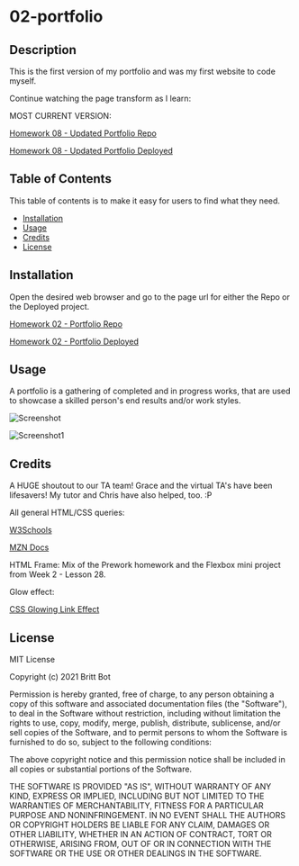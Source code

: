 # 02-portfolio
## Description 

This is the first version of my portfolio and was my first website to code myself. 

Continue watching the page transform as I learn:

MOST CURRENT VERSION:

[Homework 08 - Updated Portfolio Repo](https://github.com/britt-bot/08-updated_portfolio)

[Homework 08 - Updated Portfolio Deployed](https://britt-bot.github.io/08-Updated_Portfolio/)

## Table of Contents 

This table of contents is to make it easy for users to find what they need.

* [Installation](#installation)
* [Usage](#usage)
* [Credits](#credits)
* [License](#license)


## Installation

Open the desired web browser and go to the page url for either the Repo or the Deployed project.

[Homework 02 - Portfolio Repo](https://github.com/britt-bot/02-Portfolio)

[Homework 02 - Portfolio Deployed](https://britt-bot.github.io/02-Portfolio/)


## Usage 

A portfolio is a gathering of completed and in progress works, that are used to showcase a skilled person's end results and/or work styles.

![Screenshot](https://user-images.githubusercontent.com/77466708/114288814-f3da9780-9a37-11eb-894d-d305f0ff20db.png)

![Screenshot1](https://user-images.githubusercontent.com/77466708/114288810-f210d400-9a37-11eb-8e55-cdfc7015a262.png)


## Credits

A HUGE shoutout to our TA team! Grace and the virtual TA's have been lifesavers! 
My tutor and Chris have also helped, too. :P

All general HTML/CSS queries: 

[W3Schools](https://www.w3schools.com/)

[MZN Docs](https://developer.mozilla.org/en-US/)

HTML Frame: 
Mix of the Prework homework and the Flexbox mini project from Week 2 - Lesson 28.

Glow effect: 

[CSS Glowing Link Effect](https://www.sitepoint.com/css3-glowing-link-effect/)


## License

MIT License

Copyright (c) 2021 Britt Bot

Permission is hereby granted, free of charge, to any person obtaining a copy
of this software and associated documentation files (the "Software"), to deal
in the Software without restriction, including without limitation the rights
to use, copy, modify, merge, publish, distribute, sublicense, and/or sell
copies of the Software, and to permit persons to whom the Software is
furnished to do so, subject to the following conditions:

The above copyright notice and this permission notice shall be included in all
copies or substantial portions of the Software.

THE SOFTWARE IS PROVIDED "AS IS", WITHOUT WARRANTY OF ANY KIND, EXPRESS OR
IMPLIED, INCLUDING BUT NOT LIMITED TO THE WARRANTIES OF MERCHANTABILITY,
FITNESS FOR A PARTICULAR PURPOSE AND NONINFRINGEMENT. IN NO EVENT SHALL THE
AUTHORS OR COPYRIGHT HOLDERS BE LIABLE FOR ANY CLAIM, DAMAGES OR OTHER
LIABILITY, WHETHER IN AN ACTION OF CONTRACT, TORT OR OTHERWISE, ARISING FROM,
OUT OF OR IN CONNECTION WITH THE SOFTWARE OR THE USE OR OTHER DEALINGS IN THE
SOFTWARE.